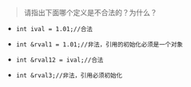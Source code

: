 >请指出下面哪个定义是不合法的？为什么？

+ ```
  int ival = 1.01;//合法
  ```

+ ```
  int &rval1 = 1.01;//非法，引用的初始化必须是一个对象
  ```

+ ```
  int &rval12 = ival;//合法
  ```

+ ```
  int &rval3;//非法，引用必须初始化
  ```


